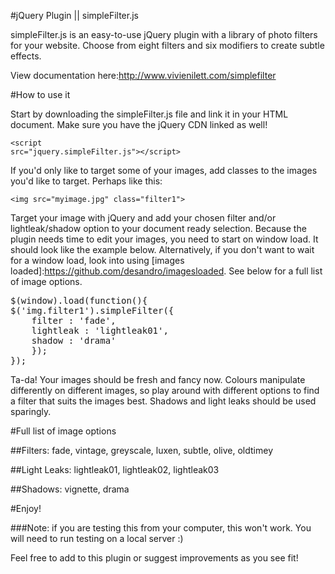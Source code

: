 #jQuery Plugin || simpleFilter.js 

simpleFilter.js is an easy-to-use jQuery plugin with a library of photo filters for your website. Choose from eight filters and six modifiers to create subtle effects.

View documentation here:http://www.vivienilett.com/simplefilter

#How to use it

Start by downloading the simpleFilter.js file and link it in your HTML document. Make sure you have the jQuery CDN linked as well!

<code>&lt;script src=&quot;jquery.simpleFilter.js&quot;&gt;&lt;/script&gt;</code>

If you'd only like to target some of your images, add classes to the images you'd like to target. Perhaps like this:

<code>&lt;img src=&quot;myimage.jpg&quot; class=&quot;filter1&quot;&gt;</code>

Target your image with jQuery and add your chosen filter and/or lightleak/shadow option to your document ready selection. Because the plugin needs time to edit your images, you need to start on window load. It should look like the example below. Alternatively, if you don't want to wait for a window load, look into using [images loaded]:https://github.com/desandro/imagesloaded. See below for a full list of image options.

<pre>$(window).load(function(){
$('img.filter1').simpleFilter({
	filter : 'fade',
	lightleak : 'lightleak01',
	shadow : 'drama'
	});
});</pre>

Ta-da! Your images should be fresh and fancy now. Colours manipulate differently on different images, so play around with different options to find a filter that suits the images best. Shadows and light leaks should be used sparingly.

#Full list of image options

##Filters: 
fade, vintage, greyscale, luxen, subtle, olive, oldtimey

##Light Leaks: 
lightleak01, lightleak02, lightleak03

##Shadows: 
vignette, drama

#Enjoy! 

###Note: if you are testing this from your computer, this won't work. You will need to run testing on a local server :)

Feel free to add to this plugin or suggest improvements as you see fit!